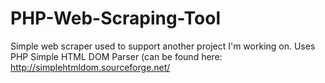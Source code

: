 # PHP-Web-Scraping-Tool
Simple web scraper used to support another project I'm working on. Uses PHP Simple HTML DOM Parser (can be found here: http://simplehtmldom.sourceforge.net/


